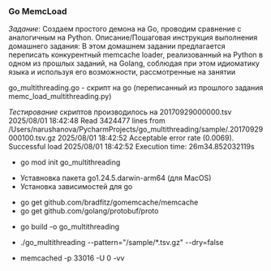 ###  Go MemcLoad

*Задание*: 
Создаем простого демона на Go, проводим сравнение с аналогичным на Python.
Описание/Пошаговая инструкция выполнения домашнего задания:
В этом домашнем задании предлагается переписать конкурентный memcache loader, реализованный на Python в одном из прошлых заданий, на Golang, соблюдая при этом идиоматику языка и используя его возможности, рассмотренные на занятии

go_multithreading.go - скрипт на go (переписанный из прошлого задания memc_load_multithreading.py) 

[//]: # (Результат выполнения  многопоточного скрипта)
*Тестирование* скриптов производилось на 20170929000000.tsv
2025/08/01 18:42:48 Read 3424477 lines from /Users/narushanova/PycharmProjects/go_multithreading/sample/.20170929000100.tsv.gz
2025/08/01 18:42:52 Acceptable error rate (0.0069). Successful load
2025/08/01 18:42:52 Execution time: 26m34.852032119s


[//]: # (Инициализация модуля go)
* go mod init go_multithreading

[//]: # (Установка зависимостей)
* Уставновка пакета go1.24.5.darwin-arm64 (для  MacOS)
* Установка зависимостей для go
 - go get github.com/bradfitz/gomemcache/memcache
 - go get github.com/golang/protobuf/proto

[//]: # (Сборка)
* go build -o go_multithreading
 
[//]: # (Запуск)
* ./go_multithreading --pattern="/sample/*.tsv.gz"  --dry=false

[//]: # (Запуск сервера memcache)
* memcached -p 33016 -U 0 -vv